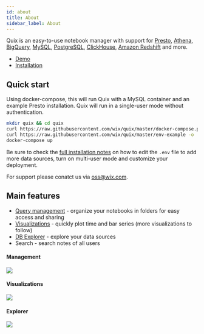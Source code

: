 ```yaml
---
id: about
title: About
sidebar_label: About
---
```


Quix is an easy-to-use notebook manager with support for [Presto](/quix/docs/presto), [Athena](/quix/docs/athena), [BigQuery](/quix/docs/bigquery), [MySQL](/quix/docs/mysql), [PostgreSQL](/quix/docs/postgresql), [ClickHouse](/quix/docs/clickhouse), [Amazon Redshift](/quix/docs/redshift) and more.

* [Demo](https://quix-demo.io/)
* [Installation](/quix/docs/installation)

## Quick start
Using docker-compose, this will run Quix with a MySQL container and an example Presto installation. Quix will run in a single-user mode without authentication. 

```bash
mkdir quix && cd quix
curl https://raw.githubusercontent.com/wix/quix/master/docker-compose.prebuilt.yml -o docker-compose.yml
curl https://raw.githubusercontent.com/wix/quix/master/env-example -o .env
docker-compose up
```

Be sure to check the [full installation notes](/quix/docs/installation) on how to edit the `.env` file to add more data sources, turn on multi-user mode and customize your deployment.

For support please conatct us via [oss@wix.com](mailto:oss@wix.com).

## Main features
- [Query management](#management) - organize your notebooks in folders for easy access and sharing
- [Visualizations](#visualizations) - quickly plot time and bar series (more visualizations to follow)
- [DB Explorer](#explorer) - explore your data sources
- Search - search notes of all users

#### Management
![](assets/management.gif)

#### Visualizations
![](assets/chart.gif)

#### Explorer
![](assets/db.gif)

